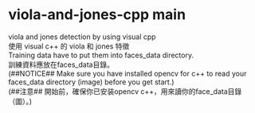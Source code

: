 # viola-and-jones-cpp main
viola and jones detection by using visual cpp<br/>
使用 visual c++ 的 viola 和 jones 特徵<br/>
Training data have to put them into faces_data directory.<br/>
訓練資料應放在faces_data目錄。<br/>
(##NOTICE## Make sure you have installed opencv for c++ to read your faces_data directory (image) before you get start.)<br/>
(##注意## 開始前，確保你已安装opencv c++，用來讀你的face_data目錄（圖）。)

